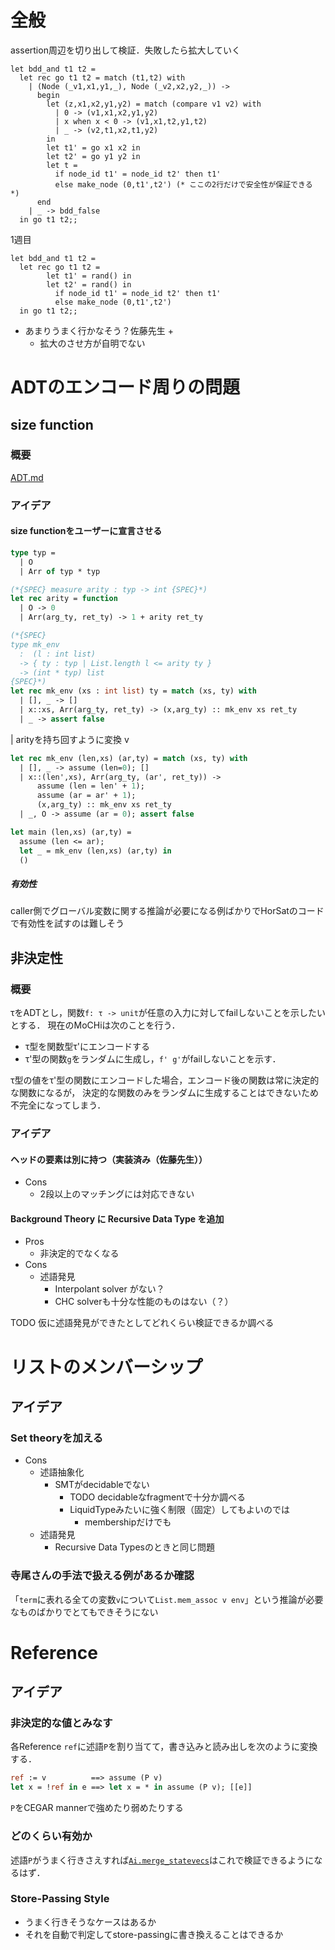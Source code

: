 

全般
====

assertion周辺を切り出して検証．失敗したら拡大していく

```
let bdd_and t1 t2 =
  let rec go t1 t2 = match (t1,t2) with
    | (Node (_v1,x1,y1,_), Node (_v2,x2,y2,_)) ->
      begin
        let (z,x1,x2,y1,y2) = match (compare v1 v2) with
          | 0 -> (v1,x1,x2,y1,y2)
          | x when x < 0 -> (v1,x1,t2,y1,t2)
          | _ -> (v2,t1,x2,t1,y2)
        in
        let t1' = go x1 x2 in
        let t2' = go y1 y2 in
        let t =
          if node_id t1' = node_id t2' then t1'
          else make_node (0,t1',t2') (* ここの2行だけで安全性が保証できる *)
      end
    | _ -> bdd_false
  in go t1 t2;;
```

1週目

```
let bdd_and t1 t2 =
  let rec go t1 t2 =
        let t1' = rand() in
        let t2' = rand() in
          if node_id t1' = node_id t2' then t1'
          else make_node (0,t1',t2')
  in go t1 t2;;
```

+ あまりうまく行かなそう？佐藤先生
    + 
    + 拡大のさせ方が自明でない


ADTのエンコード周りの問題
=========================

size function
-------------

### 概要

[ADT.md](./ADT.md)

### アイデア

#### size functionをユーザーに宣言させる

```ocaml
type typ =
  | O
  | Arr of typ * typ

(*{SPEC} measure arity : typ -> int {SPEC}*)
let rec arity = function
  | O -> 0
  | Arr(arg_ty, ret_ty) -> 1 + arity ret_ty
```

```ocaml
(*{SPEC}
type mk_env
  :  (l : int list)
  -> { ty : typ | List.length l <= arity ty }
  -> (int * typ) list
{SPEC}*)
let rec mk_env (xs : int list) ty = match (xs, ty) with
  | [], _ -> []
  | x::xs, Arr(arg_ty, ret_ty) -> (x,arg_ty) :: mk_env xs ret_ty
  | _ -> assert false
```

  | arityを持ち回すように変換
  v

```ocaml
let rec mk_env (len,xs) (ar,ty) = match (xs, ty) with
  | [], _ -> assume (len=0); []
  | x::(len',xs), Arr(arg_ty, (ar', ret_ty)) ->
      assume (len = len' + 1);
      assume (ar = ar' + 1);
      (x,arg_ty) :: mk_env xs ret_ty
  | _, O -> assume (ar = 0); assert false

let main (len,xs) (ar,ty) =
  assume (len <= ar);
  let _ = mk_env (len,xs) (ar,ty) in
  ()
```

##### 有効性

caller側でグローバル変数に関する推論が必要になる例ばかりでHorSatのコードで有効性を試すのは難しそう


非決定性
--------

### 概要

τをADTとし，関数`f: τ -> unit`が任意の入力に対してfailしないことを示したいとする．
現在のMoCHiは次のことを行う．

+ τ型を関数型τ'にエンコードする
+ τ'型の関数`g`をランダムに生成し，`f' g'`がfailしないことを示す．

τ型の値をτ'型の関数にエンコードした場合，エンコード後の関数は常に決定的な関数になるが，
決定的な関数のみをランダムに生成することはできないため不完全になってしまう．

### アイデア

#### ヘッドの要素は別に持つ（実装済み（佐藤先生））

+ Cons
    + 2段以上のマッチングには対応できない

#### Background Theory に Recursive Data Type を追加

+ Pros
    + 非決定的でなくなる
+ Cons
    + 述語発見
        + Interpolant solver がない？
        + CHC solverも十分な性能のものはない（？）

TODO 仮に述語発見ができたとしてどれくらい検証できるか調べる


リストのメンバーシップ
======================

アイデア
--------

### Set theoryを加える

+ Cons
    <!-- + A New Fast Tableau-Based Decision Procedure for an Unquantified Fragment of Set Theory -->
    + 述語抽象化
        + SMTがdecidableでない
            + TODO decidableなfragmentで十分か調べる
            + LiquidTypeみたいに強く制限（固定）してもよいのでは
                + membershipだけでも
    + 述語発見
        + Recursive Data Typesのときと同じ問題


### 寺尾さんの手法で扱える例があるか確認

「`term`に表れる全ての変数`v`について`List.mem_assoc v env`」という推論が必要なものばかりでとてもできそうにない

<!--
+ A New Fast Tableau-Based Decision Procedure for an Unquantified Fragment of Set Theory
+ Deepak Kapur, Rupak Majumdar, and Calogero G. Zarba. Interpolation for data structures. In Proc. SIGSOFT FSE. ACM, 2006.
    + EUF+LAでset, multisetのinterpolationができるらしい
+ A Data-Driven CHC Solver
    + Princetonで紹介してもらったやつ
+ Solving Constrained Horn Clauses with SMT
    + https://arieg.bitbucket.io/pdf/satsmtar-school-2018.pdf
-->


Reference
=========

アイデア
--------

### 非決定的な値とみなす

各Reference `ref`に述語`P`を割り当てて，書き込みと読み出しを次のように変換する．

```ocaml
ref := v          ==> assume (P v)
let x = !ref in e ==> let x = * in assume (P v); [[e]]
```

`P`をCEGAR mannerで強めたり弱めたりする


### どのくらい有効か

述語`P`がうまく行きさえすれば[`Ai.merge_statevecs`](./Reference-Hashtbl-Array.md#Ai__merge_statevecs)はこれで検証できるようになるはず．


### Store-Passing Style

+ うまく行きそうなケースはあるか
+ それを自動で判定してstore-passingに書き換えることはできるか

